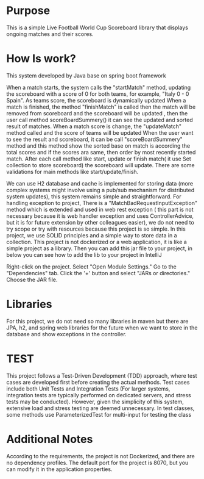 **Purpose**
=============
This is a simple Live Football World Cup Scoreboard library that displays ongoing matches and their scores.

**How Is work?**
=============
This system developed by Java base on spring boot framework

When a match starts, the system calls the "startMatch" method, updating the scoreboard with a score of 0 for both teams, for example, "Italy 0 - 0 Spain". As teams score, the scoreboard is dynamically updated
When a match is finished, the method "finishMatch" is called then the match will be removed from scoreboard and the scoreboard will be updated , then  the user call method scoreBoardSummery() it can see the updated and sorted result of matches.
When a match score is change, the "updateMatch" method called and the score of teams will be updated
When the user want to see the result and scoreboard, it can be call "scoreBoardSummery" method and this method show the sorted base on match is according the total scores and if the scores ara same, then order by most recently started match.
After each call method like start, update or finish match( it use Set collection to store scoreboard) the scoreboard will update.
There are some validations for main methods like start/update/finish. 

We can use H2 database and cache is implemented for storing data (more complex systems might involve using a pub/sub mechanism for distributed system updates), this system remains simple and straightforward.
For handling exception to project, There is a "MatchBadRequestInputException" method which is extended and used in web rest exception ( this part is not necessary because it is web handler exception and uses ControllerAdvice, but it is for future extension by other colleagues easier), we do not need to try scope or try with resources because this project is so simple.
In this project, we use SOLID principles and a simple way to store data in a collection.
This project is not dockerized or a web application, it is like a simple project as a library. Then you can add this jar file to your project, in below you can see how to add the lib to your project in IntelliJ


Right-click on the project.
Select "Open Module Settings."
Go to the "Dependencies" tab.
Click the '+' button and select "JARs or directories."
Choose the JAR file.


**Libraries**
==============
For this project, we do not need so many libraries in maven but there are JPA, h2, and spring web libraries for the future when we want to store in the database and show exceptions in the controller.

**TEST**
==============
This project follows a Test-Driven Development (TDD) approach, where test cases are developed first before creating the actual methods.
Test cases include both Unit Tests and Integration Tests (For larger systems, integration tests are typically performed on dedicated servers, and stress tests may be conducted). However, given the simplicity of this system, extensive load and stress testing are deemed unnecessary.
In test classes, some methods use ParameterizedTest for multi-input for testing the class

**Additional Notes**
==============
According to the requirements, the project is not Dockerized, and there are no dependency profiles. The default port for the project is 8070, but you can modify it in the application properties.

